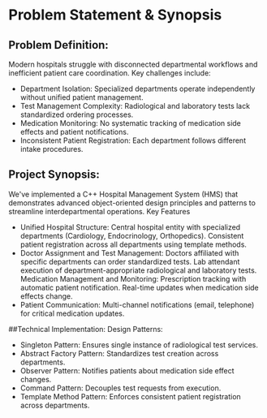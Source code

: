 # Problem Statement & Synopsis
## Problem Definition:
Modern hospitals struggle with disconnected departmental workflows and inefficient patient care coordination. Key challenges include:
- Department Isolation: Specialized departments operate independently without unified patient management.
- Test Management Complexity: Radiological and laboratory tests lack standardized ordering processes.
- Medication Monitoring: No systematic tracking of medication side effects and patient notifications.
- Inconsistent Patient Registration: Each department follows different intake procedures.

## Project Synopsis:
We've implemented a C++ Hospital Management System (HMS) that demonstrates advanced object-oriented design principles and patterns to streamline interdepartmental operations.
Key Features
- Unified Hospital Structure:
Central hospital entity with specialized departments (Cardiology, Endocrinology, Orthopedics).
Consistent patient registration across all departments using template methods.
- Doctor Assignment and Test Management:
Doctors affiliated with specific departments can order standardized tests.
Lab attendant execution of department-appropriate radiological and laboratory tests.
Medication Management and Monitoring:
Prescription tracking with automatic patient notification.
Real-time updates when medication side effects change.
- Patient Communication:
Multi-channel notifications (email, telephone) for critical medication updates.

##Technical Implementation:
Design Patterns:
- Singleton Pattern: Ensures single instance of radiological test services.
- Abstract Factory Pattern: Standardizes test creation across departments.
- Observer Pattern: Notifies patients about medication side effect changes.
- Command Pattern: Decouples test requests from execution.
- Template Method Pattern: Enforces consistent patient registration across departments.
